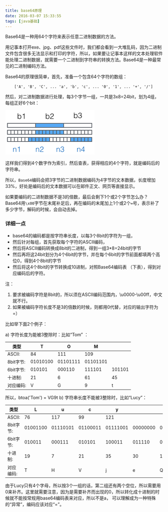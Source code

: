 ```yaml
---
title: base64原理
date: 2016-03-07 15:33:55
tags: [java基础]
---
```

Base64是一种用64个字符来表示任意二进制数据的方法。

用记事本打开exe、jpg、pdf这些文件时，我们都会看到一大堆乱码，因为二进制文件包含很多无法显示和打印的字符，所以，如果要让记事本这样的文本处理软件能处理二进制数据，就需要一个二进制到字符串的转换方法。Base64是一种最常见的二进制编码方法。

Base64的原理很简单，首先，准备一个包含64个字符的数组：

		['A', 'B', 'C', ... 'a', 'b', 'c', ... '0', '1', ... '+', '/']

然后，对二进制数据进行处理，每3个字节一组，一共是3x8=24bit，划为4组，每组正好6个bit：


![](/images/base64/949444125467040.png) 


这样我们得到4个数字作为索引，然后查表，获得相应的4个字符，就是编码后的字符串。

所以，`Base64`编码会把3字节的二进制数据编码为4字节的文本数据，长度增加33%，好处是编码后的文本数据可以在邮件正文、网页等直接显示。

如果要编码的二进制数据不是3的倍数，最后会剩下1个或2个字节怎么办？Base64用`\x00`字节在末尾补足后，再在编码的末尾加上1个或2个`=`号，表示补了多少字节，解码的时候，会自动去掉。

### 详细一点
* base64的编码都是按字符串长度，以每3个8bit的字符为一组，
* 然后针对每组，首先获取每个字符的ASCII编码，
* 然后将ASCII编码转换成8bit的二进制，得到一组3*8=24bit的字节
* 然后再将这24bit划分为4个6bit的字节，并在每个6bit的字节前面都填两个高位0，得到4个8bit的字节
* 然后将这4个8bit的字节转换成10进制，对照Base64编码表 （下表），得到对应编码后的字符。

注：
1. 要求被编码字符是8bit的，所以须在ASCII编码范围内，\u0000-\u00ff，中文就不行。
2. 如果被编码字符长度不是3的倍数的时候，则都用0代替，对应的输出字符为=）

比如举下面2个例子：

a) 字符长度为能被3整除时：比如“Tom” ：

|类型|T|O|M||
-----|---|---|---|---|
|ASCII:      |84	   |  111 	 |109		||
|8bit字节:   |01010100 | 01101111|01101101  ||
|6bit字节:   |010101   | 000110  |111101    |101101 |
|十进制:     |  21     |    6    |61        |45  |
|对应编码:   |   V     |    G    |9         |t  |


所以，btoa('Tom') = VG9t
b) 字符串长度不能被3整除时，比如“Lucy”：

|	类型	|L         |  u         |  c         |  y         |           |           |       |         |
----------|----------|------------|------------|------------|-----------|-----------|-------|---------|
|ASCII:   | 76       |   117      |   99       |   121      |           |           |       |         |
|8bit字节:| 01001100 |   01110101 |   01100011 |   01111001 |  00000000 |   00000000|       |         |
|6bit字节:| 010011   |   000111   | 	010101   | 	100011    | 011110    | 010000    |000000 | 000000  |
|十进制:   | 19       |   7        |   21       |   35       |     30    |  	16    | (异常)| (异常)  |    
|对应编码:  | T       |   H        |   V        |   j        |      e    |   Q       |	=     |  =		|	
	
由于Lucy只有4个字母，所以按3个一组的话，第二组还有两个空位，所以需要用0来补齐。这里就需要注意，因为是需要补齐而出现的0，所以转化成十进制的时候就不能按常规用base64编码表来对应，所以不是a， 可以理解成为一种特殊的“异常”，编码应该对应“=”。

